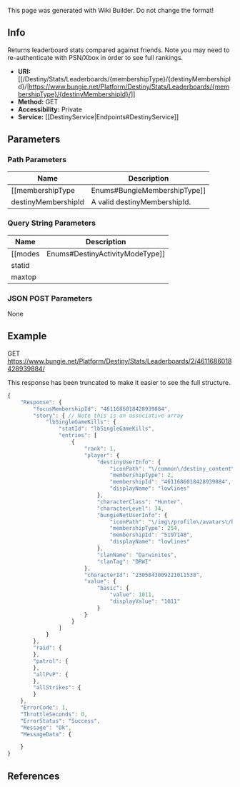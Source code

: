 <span class="wiki-builder">This page was generated with Wiki Builder. Do not change the format!</span>

## Info
Returns leaderboard stats compared against friends. Note you may need to re-authenticate with PSN/Xbox in order to see full rankings.
* **URI:** [[/Destiny/Stats/Leaderboards/{membershipType}/{destinyMembershipId}/|https://www.bungie.net/Platform/Destiny/Stats/Leaderboards/{membershipType}/{destinyMembershipId}/]]
* **Method:** GET
* **Accessibility:** Private
* **Service:** [[DestinyService|Endpoints#DestinyService]]

## Parameters
### Path Parameters
Name | Description
---- | -----------
[[membershipType|Enums#BungieMembershipType]] | A valid Bungie.net membershipType.
destinyMembershipId | A valid destinyMembershipId.

### Query String Parameters
Name | Description
---- | -----------
[[modes|Enums#DestinyActivityModeType]] | Game modes to return. Comma separated.
statid | 
maxtop | 

### JSON POST Parameters
None

## Example
GET https://www.bungie.net/Platform/Destiny/Stats/Leaderboards/2/4611686018428939884/

This response has been truncated to make it easier to see the full structure.
```javascript
{
    "Response": {
        "focusMembershipId": "4611686018428939884",
        "story": { // Note this is an associative array
            "lbSingleGameKills": {
                "statId": "lbSingleGameKills",
                "entries": [
                    {
                        "rank": 1,
                        "player": {
                            "destinyUserInfo": {
                                "iconPath": "\/common\/destiny_content\/icons\/552621dd6b31a1d088d72e640b86ebb8.jpg",
                                "membershipType": 2,
                                "membershipId": "4611686018428939884",
                                "displayName": "lowlines"
                            },
                            "characterClass": "Hunter",
                            "characterLevel": 34,
                            "bungieNetUserInfo": {
                                "iconPath": "\/img\/profile\/avatars\/bungieday_03.jpg",
                                "membershipType": 254,
                                "membershipId": "5197148",
                                "displayName": "lowlines"
                            },
                            "clanName": "Darwinites",
                            "clanTag": "DRWI"
                        },
                        "characterId": "2305843009221011538",
                        "value": {
                            "basic": {
                                "value": 1011,
                                "displayValue": "1011"
                            }
                        }
                    }
                ]
            }
        },
        "raid": {
        },
        "patrol": {
        },
        "allPvP": {
        },
        "allStrikes": {
        }
    },
    "ErrorCode": 1,
    "ThrottleSeconds": 0,
    "ErrorStatus": "Success",
    "Message": "Ok",
    "MessageData": {

    }
}
```

## References

